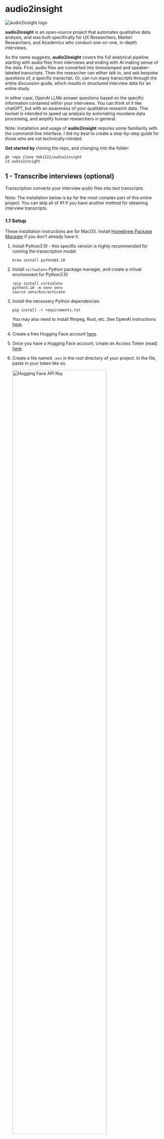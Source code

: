 # audio2insight

<img src="./images/logo_banner.png" alt="audio2insight logo"/>

**audio2insight** is an open-source project that automates qualitative data analysis, and was built specifically for UX Researchers, Market Researchers, and Academics who conduct one-on-one, in-depth interviews.

As the name suggests, **audio2insight** covers the full analytical pipeline starting with audio files from interviews and ending with AI making sense of the data. First, audio files are converted into timestamped and speaker-labeled transcripts. Then the researcher can either talk to, and ask bespoke questions of, a specific transcript. Or, can run many transcripts through the entire discussion guide, which results in structured interview data for an entire study. 

In either case, OpenAI LLMs answer questions based on the specific information contained within your interviews. You can think of it like chatGPT, but with an awareness of your qualitative research data. This toolset is intended to speed up analysis by automating mundane data processing, and amplify human researchers in general.

Note: Installation and usage of **audio2insight** requires some familiarity with the command-line interface. I did my best to create a step-by-step guide for those who are not technically-minded.

**Get started by** cloning the repo, and changing into the folder:
```
gh repo clone tmk1221/audio2insight
cd audio2insight
```

## 1 - Transcribe interviews (optional)
Transcription converts your interview audio files into text transcripts. 

Note: The installation below is by far the most complex part of this entire project. You can skip all of #1 if you have another method for obtaining interview transcripts.

### 1.1 Setup
These installation instructions are for MacOS. Install [Homebrew Package Manager](https://brew.sh/) if you don't already have it.

1. Install Python3.10 - this specific version is highly recommended for running the transcription model
    ```
    brew install python@3.10
    ```

2. Install `virtualenv` Python package manager, and create a virtual environment for Python3.10
    ```
    !pip install virtualenv
    python3.10 -m venv venv
    source venv/bin/activate
    ```

3. Install the necessary Python dependencies
    ```
    pip install -r requirements.txt
    ```

    You may also need to install ffmpeg, Rust, etc. See OpenAI instructions [here](https://github.com/openai/whisper#setup).

4. Create a free Hugging Face account [here](https://huggingface.co/join?next=%2Fsettings%2Ftokens).

5. Once you have a Hugging Face account, create an Access Token (read) [here](https://huggingface.co/settings/tokens).

6. Create a file named `.env` in the root directory of your project. In the file, paste in your token like so.

    <img src="./images/hf_key.png" alt="Hugging Face API Key" width="80%" />

7. Finally, agree to the conditions of the following three models
    - [Segmentation](https://huggingface.co/pyannote/segmentation)
    - [Voice Activity Detection](https://huggingface.co/pyannote/voice-activity-detection)
    - [Speaker Diarization](https://huggingface.co/pyannote/speaker-diarization).


### 1.2 Usage
1. Place .wav audio files from your user interviews in the `./raw_audio` folder.
    
    Often web meetings recordings will output video files, or another audio format like .mp3. There are free online converters for changing these files into .wav. [Convertio](https://convertio.co/) has been helpful for me.

2. Update the following variables in `config.json`
    1. `whisper_model`: The Whisper model used for transcription (see the models below)
        
        There are accuracy and speed tradeoffs. I recommend using `small.en`. With my 2020 Mac Mini CPU's, I achieved 2x speed and it was plenty accurate. "2x speed" meaning it takes about 30 minutes to transcribe an hour of audio.


        | Model Name          | Required VRAM  | Relative speed  |
        | ------------------- | -------------- | --------------- |
        | tiny.en             | ~1 GB          | ~32x            |
        | base.en             | ~1 GB          | ~16x            |
        | small.en            | ~2 GB          | ~6x             |
        | medium.en           | ~5 GB          | ~2x             |
        | large-v2            | ~10 GB         | 1x              |


    2. `number_of_speakers`: The number of speaker voices present in the audio
        
        This is needed because the final trancript is speaker-labeled. For example, in an in-depth interview, the number of speakers would be 2 - one for the moderator and one for the research participant.

    3. `device`: The hardware used for computation (either "cpu" or "cuda")
        
        I could only get "cpu" working on my Mac Mini. Aparently M1 GPUs are not supported by the model. Windows and Linux users should be able to take advantage of their local GPUs (to speed up processing) by changing `device` to "cuda".
 
    You can ignore the other variables in `./config.json` for now. These will be changed in later sections.

3. Run transcription - this will transcribe all .wav files in the `./raw_audio` folder
    ```
    python3 transcribe.py
    ```

    [OpenAI's Whisper](https://github.com/openai/whisper) (Speech Recognition Model), and some other open-source models, will download to your machine. These models are all run on your local hardware and are free of cost.

    The following warning messages get printed to my console after running transcribe. These can be disregarded. I don't have a technical reason for why, but the transcript quality 'speaks' for itself 😉.

    ```
    Lightning automatically upgraded your loaded checkpoint from v1.5.4 to v2.1.0. To apply the upgrade to your files permanently, run `python -m pytorch_lightning.utilities.upgrade_checkpoint ../.cache/torch/whisperx-vad-segmentation.bin`
    Model was trained with pyannote.audio 0.0.1, yours is 3.0.0. Bad things might happen unless you revert pyannote.audio to 0.x.
    Model was trained with torch 1.10.0+cu102, yours is 2.0.0. Bad things might happen unless you revert torch to 1.x.
    ```

4. Transcribed interviews are placed in the `./transcripts` folder, ready for the following AI toolsets.

## 2. AI Research Assistant
### 2.1 Setup
Install [Node.js](https://nodejs.org/) (LTS) on your system if you haven't already.

1. Create an OpenAI account, then create an API key [here](https://platform.openai.com/account/api-keys).

2. If you haven't already, create a `.env` file in your project's root directory, and add the OpenAI API key to it, as shown below.

    <img src="./images/open_key.png" alt="OpenAI API Key" width="80%" />

3. Install Node dependencies.
    ```
    npm install ./src/
    ```

4. Update the `openai_model` variable in `./config.json` file. This is the OpenAI Large Language Model (LLM) used for all subsequent analyses.

    At the time of writing, the most common options are: "gpt-3.5-turbo" or "gpt-4". GPT-4 is a more powerful model, but will cost more to use. For up-to-date information about available models, see [OpenAI's Model Overview](https://platform.openai.com/docs/models/overview)

5. If you haven't done so already, add interview transcripts (must be .txt files) into the `./transcripts` folder. The AI 'looks' here to access your interview data.

    You can transcribe your audio with WhisperX, as detailed above; however, this is not required. If you already have trancsripts from another source then manually add them into the `./transcripts` folder.

### 2.2 Usage
There are two ways the AI Research Assistant can be used. First, it can generate structured data for an entire study. It creates a table of user responses for each question in your discussion guide, for each user in your study.

You can also "talk" to a specific transcript. Ask a question of a specific transcript, and the response will immediately print to your console.

#### 2.2.1 Structured Interview Data 
1. Update the `discussion_guide` variable in the `./config.json` file. These questions should match the questions that were asked in the interviews, and which are present in the transcripts.

Phrase these questions in the way the moderator asked them to the user. The AI will  ask these questions of every transcript in your `./transcripts` folder. The phrasing matters so that the AI can find the relevant parts of the transcript that are needed to answer the question.

2. Run the generator bot
    ```
    node ./src/generate.js
    ```

    - Note: The AI's progress will get printed to your console as it asks each question of each transcript.

3. Find the structured interview data (.csv) in the `./output` folder. You can open the file with a spreadsheet application like Numbers or Excel for easy read-out.

    The AI will do its best to find the relevant information in the transcripts in order to answer the questions. If it does not think it has the information needed to answer a question, it will say "I don't know" or "Based on the given context, I cannot provide an answer...". Expect that you will need to tweak the wording of the questions in order to get a desired response.

#### 2.2.2 Talk-To-Transcript
Talking to the transcript always follows the below format:
```
node ./src/talk.js "name_of_transcript" "put_your_question_here"
```

- The first two arguments (`node ./src/talk.js`) never change.

- The third argument is the name of the transcript (placed in quotes) that you want to talk to. As always this transcript must be located in the `./transcripts` folder.

- Finally, the fourth argument is the question you want to ask the transcript (placed in quotes)

- The AI's answer will immediately print to your console.

Here is a real-world example:
```
node ./src/talk.js "Alicia (tourist)_small.en.txt" "Tell me about your virtual tour experiences. And how did you hear about them?"
```
```
Based on the conversation, Speaker 00 found out about virtual tours through the London Meetup site. They joined a group called "Undercover France" which normally meets up in person but has moved their activities online due to the lockdown. Speaker 00 mentioned that the virtual tours they have experienced so far have included concerts, discussion groups, and book clubs.
```
